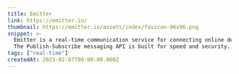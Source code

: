 ```yaml
---
title: Emitter
link: https://emitter.io/
thumbnail: https://emitter.io/assets/index/favicon-96x96.png
snippet: >-
  Emitter is a real-time communication service for connecting online devices.
  The Publish-Subscribe messaging API is built for speed and security.
tags: ["real-time"]
createdAt: 2023-02-07T00:00:00.000Z
---
```

